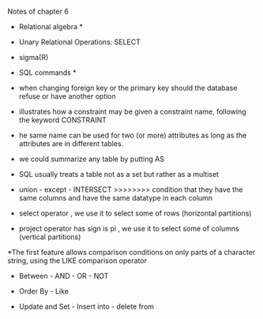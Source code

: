 Notes of chapter 6

* Relational algebra *

- Unary Relational Operations: SELECT

- sigma<sup><selection condition></sup>(R)

* SQL commands *

- when changing foreign key or the primary key should the database refuse or have another option

- illustrates how a constraint may be given a constraint name, following the keyword CONSTRAINT

- he same name can be used for two (or more) attributes as long as the attributes are in different tables.

- we could summarize any table by putting AS

- SQL usually treats a table not as a set but rather as a multiset

- union - except - INTERSECT >>>>>>>> condition that they have the same columns and have the same datatype in each column

- select operator , we use it to select some of rows (horizontal partitions)

- project operator has sign is pi , we use it to select some of columns (vertical partitions)

\*The first feature allows comparison conditions on only parts of a character string, using the LIKE comparison operator

- Between - AND - OR - NOT

- Order By - Like

- Update and Set - Insert into - delete from
